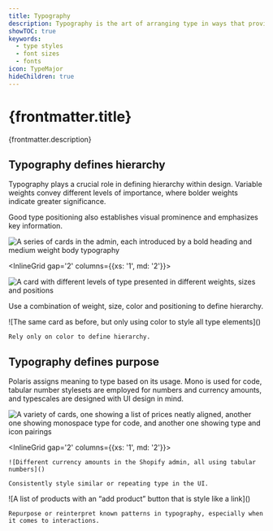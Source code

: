 ```yaml
---
title: Typography
description: Typography is the art of arranging type in ways that provides innate hierarchy to UI.
showTOC: true
keywords:
  - type styles
  - font sizes
  - fonts
icon: TypeMajor
hideChildren: true
---
```


# {frontmatter.title}

<Lede>{frontmatter.description}</Lede>

<Subnav />

## Typography defines hierarchy

Typography plays a crucial role in defining hierarchy within design. Variable weights convey different levels of importance, where bolder weights indicate greater significance.

Good type positioning also establishes visual prominence and emphasizes key information.

![A series of cards in the admin, each introduced by a bold heading and medium weight body typography]()

<InlineGrid gap='2' columns={{xs: '1', md: '2'}}>
  <Do>

![A card with different levels of type presented in different weights, sizes and positions ]()

Use a combination of weight, size, color and positioning to define hierarchy.

  </Do>

  <Dont>
    ![The same card as before, but only using color to style all type elements]()

    Rely only on color to define hierarchy.

  </Dont>
</InlineGrid>

## Typography defines purpose

Polaris assigns meaning to type based on its usage. Mono is used for code, tabular number stylesets are employed for numbers and currency amounts, and typescales are designed with UI design in mind.

![A variety of cards, one showing a list of prices neatly aligned, another one showing monospace type for code, and another one showing type and icon pairings]()

<InlineGrid gap='2' columns={{xs: '1', md: '2'}}>
  <Do>

    ![Different currency amounts in the Shopify admin, all using tabular numbers]()

    Consistently style similar or repeating type in the UI.

  </Do>

  <Do>
    ![A list of products with an “add product” button that is style like a link]()

    Repurpose or reinterpret known patterns in typography, especially when it comes to interactions.

  </Do>
</InlineGrid>
